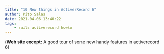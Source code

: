 ```yaml
---
title: "10 New things in ActiverRecord 6"
author: Pito Salas
date: 2021-04-06 13:40:22
tags:
    - rails activerecord howto
---
```


(**Web site except:** A good tour of some new handy features in activerecord 6) 
